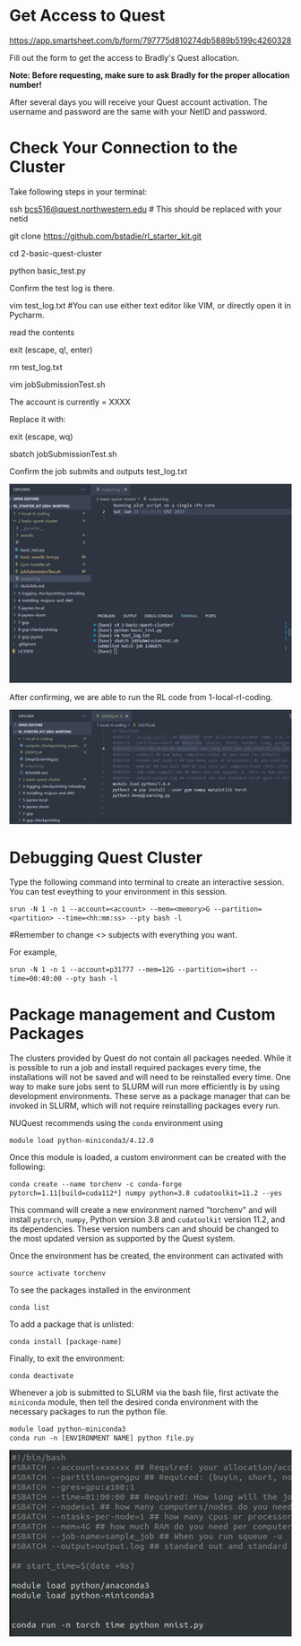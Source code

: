 # **Get Access to Quest**
https://app.smartsheet.com/b/form/797775d810274db5889b5199c4260328

Fill out the form to get the access to Bradly's Quest allocation. 

**Note: Before requesting, make sure to ask Bradly for the proper allocation number!**

After several days you will receive your Quest account activation. The username and password are the same with your NetID and password. 

# Check Your Connection to the Cluster

Take following steps in your terminal:

ssh bcs516@quest.northwestern.edu    # This should be replaced with your netid 

git clone https://github.com/bstadie/rl_starter_kit.git

cd 2-basic-quest-cluster

python basic_test.py



Confirm the test log is there.


vim test_log.txt    #You can use either text editor like VIM, or directly open it in Pycharm.

read the contents 

exit (escape, q!, enter)



rm test_log.txt

vim jobSubmissionTest.sh



The account is currently = XXXX

Replace it with: <project name>

exit (escape, wq)

sbatch jobSubmissionTest.sh

Confirm the job submits and outputs test_log.txt


![](SbatchCheck.png)



After confirming, we are able to run the RL code from 1-local-rl-coding.

![](DQNStart.png)

# Debugging Quest Cluster
Type the following command into terminal to create an interactive session. You can test eveything to your environment in this session.

```
srun -N 1 -n 1 --account=<account> --mem=<memory>G --partition=<partition> --time=<hh:mm:ss> --pty bash -l
```

#Remember to change <> subjects with everything you want.

For example, 
```
srun -N 1 -n 1 --account=p31777 --mem=12G --partition=short --time=00:40:00 --pty bash -l
```

# Package management and Custom Packages

The clusters provided by Quest do not contain all packages needed. While it is possible to run a job and install required packages every time, the installations will not be saved and will need to be reinstalled every time. One way to make sure jobs sent to SLURM will run more efficiently is by using development environments. These serve as a package manager that can be invoked in SLURM, which will not require reinstalling packages every run.

NUQuest recommends using the `conda` environment using 

```
module load python-miniconda3/4.12.0
```

Once this module is loaded, a custom environment can be created with the following:

```
conda create --name torchenv -c conda-forge pytorch=1.11[build=cuda112*] numpy python=3.8 cudatoolkit=11.2 --yes
```

This command will create a new environment named "torchenv" and will install `pytorch`, `numpy`, Python version 3.8 and `cudatoolkit` version 11.2, and its dependencies. These version numbers can and should be changed to the most updated version as supported by the Quest system.

Once the environment has be created, the environment can activated with

```
source activate torchenv
```

To see the packages installed in the environment

```
conda list
```

To add a package that is unlisted:

```
conda install [package-name]
```

Finally, to exit the environment:

```
conda deactivate
```

Whenever a job is submitted to SLURM via the bash file, first activate the `miniconda` module, then tell the desired conda environment with the necessary packages to run the python file.

```
module load python-miniconda3
conda run -n [ENVIRONMENT NAME] python file.py
```

![](SbatchCheck-Conda.png)


